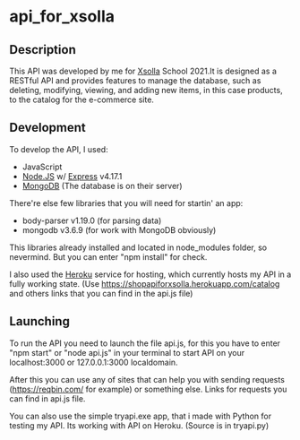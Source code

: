 # api_for_xsolla 

## Description
This API was developed by me for [Xsolla](https://xsolla.com/) School 2021.It is designed as a RESTful API and provides features to manage the database, such as deleting, modifying, viewing, and adding new items, in this case products, to the catalog for the e-commerce site.

## Development
To develop the API, I used:
 * JavaScript
 * [Node.JS](https://nodejs.org/) w/ [Express](https://expressjs.com/) v4.17.1 
 * [MongoDB](https://www.mongodb.com/) (The database is on their server)

There're else few libraries that you will need for startin' an app:
 * body-parser v1.19.0 (for parsing data)
 * mongodb v3.6.9 (for work with MongoDB obviously)

This libraries already installed and located in node_modules folder, so nevermind. But you can enter "npm install" for check.

I also used the [Heroku](https://heroku.com/) service for hosting, which currently hosts my API in a fully working state. (Use https://shopapiforxsolla.herokuapp.com/catalog and others links that you can find in the api.js file)

## Launching
To run the API you need to launch the file api.js, for this you have to enter "npm start" or "node api.js" in your terminal to start API on your localhost:3000 or 127.0.0.1:3000 localdomain.

After this you can use any of sites that can help you with sending requests (https://reqbin.com/ for example) or something else. Links for requests you can find in api.js file. 

You can also use the simple tryapi.exe app, that i made with Python for testing my API. Its working with API on Heroku. (Source is in tryapi.py)


